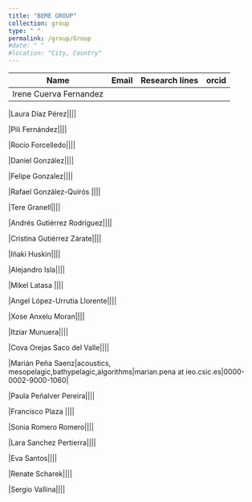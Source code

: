 ```yaml
---
title: "BEME GROUP"
collection: group
type: " "
permalink: /group/Group
#date: " "
#location: "City, Country"
---
```



|Name|Email|Research lines|orcid|
| ------------- | ------------- | ------------- | ------------- |
|Irene Cuerva Fernandez||||

|Laura Díaz Pérez||||

|Pili Fernández||||

|Rocío Forcelledo||||

|Daniel González||||

|Felipe Gonzalez||||

|Rafael González-Quirós ||||

|Tere Granell||||

|Andrés Gutiérrez Rodríguez||||

|Cristina Gutiérrez Zárate||||

|Iñaki Huskin||||

|Alejandro Isla||||

|Mikel Latasa ||||

|Angel López-Urrutia Llorente||||

|Xose Anxelu Moran||||

|Itziar Munuera||||

|Cova Orejas Saco del Valle||||

|Marián Peña Saenz|acoustics, mesopelagic,bathypelagic,algorithms|marian.pena at ieo.csic.es|0000-0002-9000-1060|

|Paula Peñalver Pereira||||

|Francisco Plaza ||||

|Sonia Romero Romero||||

|Lara Sanchez Pertierra||||

|Eva Santos||||

|Renate Scharek||||

|Sergio Vallina||||










    
